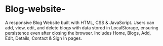 # Blog-website-
A responsive Blog Website built with HTML, CSS &amp; JavaScript. Users can add, view, edit, and delete blogs with data stored in LocalStorage, ensuring persistence even after closing the browser. Includes Home, Blogs, Add, Edit, Details, Contact &amp; Sign In pages.
